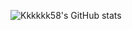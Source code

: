 <!-- ### Hi there 👋 -->
![Kkkkkk58's GitHub stats](https://github-readme-stats.vercel.app/api?username=Kkkkkk58&theme=midnight-purple&show_icons=true)
